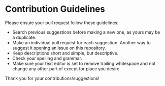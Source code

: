 # Contribution Guidelines

Please ensure your pull request follow these guidelines:

- Search previous suggestions before making a new one, as yours may be a duplicate.
- Make an individual pull request for each suggestion. Another way to suggest it opening an issue on this repository.
- Keep descriptions short and simple, but descriptive.
- Check your spelling and grammar.
- Make sure your text editor is set to remove trailing whitespace and not change any other part of except for place you desire.

Thank you for your contributions/suggestions!
